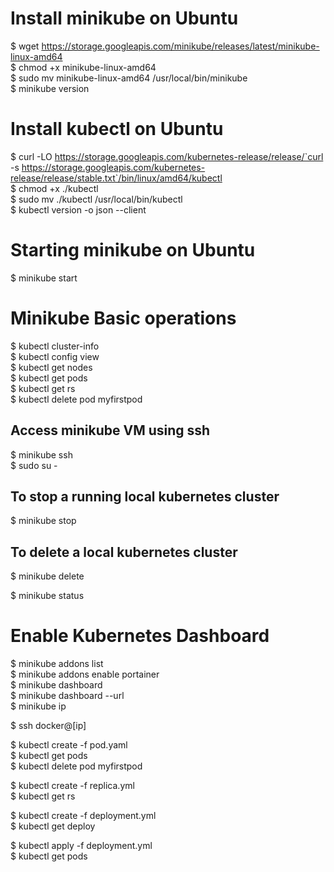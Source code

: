 # Install minikube on Ubuntu
$ wget https://storage.googleapis.com/minikube/releases/latest/minikube-linux-amd64  
$ chmod +x minikube-linux-amd64  
$ sudo mv minikube-linux-amd64 /usr/local/bin/minikube  
$ minikube version

# Install kubectl on Ubuntu
$ curl -LO https://storage.googleapis.com/kubernetes-release/release/`curl -s https://storage.googleapis.com/kubernetes-release/release/stable.txt`/bin/linux/amd64/kubectl  
$ chmod +x ./kubectl  
$ sudo mv ./kubectl /usr/local/bin/kubectl  
$ kubectl version -o json  --client

# Starting minikube on Ubuntu
$ minikube start

# Minikube Basic operations
$ kubectl cluster-info  
$ kubectl config view  
$ kubectl get nodes  
$ kubectl get pods  
$ kubectl get rs  
$ kubectl delete pod myfirstpod  

## Access minikube VM using ssh
$ minikube ssh  
$ sudo su -

## To stop a running local kubernetes cluster
$ minikube stop  

## To delete a local kubernetes cluster
$ minikube delete  

$ minikube status  

# Enable Kubernetes Dashboard
$ minikube addons list  
$ minikube addons enable portainer  
$ minikube dashboard  
$ minikube dashboard --url  
$ minikube ip

$ ssh docker@[ip]

$ kubectl create -f pod.yaml  
$ kubectl get pods  
$ kubectl delete pod myfirstpod  

$ kubectl create -f replica.yml  
$ kubectl get rs  

$ kubectl create -f deployment.yml  
$ kubectl get deploy  

$ kubectl apply -f deployment.yml  
$ kubectl get pods  

